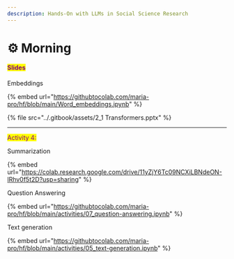 ```yaml
---
description: Hands-On with LLMs in Social Science Research
---
```


# ⚙️ Morning

#### <mark style="color:purple;">Slides</mark>



Embeddings



{% embed url="https://githubtocolab.com/maria-pro/hf/blob/main/Word_embeddings.ipynb" %}

{% file src="../.gitbook/assets/2_1 Transformers.pptx" %}

***

<mark style="color:purple;">Activity 4:</mark>&#x20;



Summarization

{% embed url="https://colab.research.google.com/drive/11yZjY6Tc09NCXiLBNdeON-lRhv0f5t2D?usp=sharing" %}

Question Answering



{% embed url="https://githubtocolab.com/maria-pro/hf/blob/main/activities/07_question-answering.ipynb" %}

Text generation

{% embed url="https://githubtocolab.com/maria-pro/hf/blob/main/activities/05_text-generation.ipynb" %}
